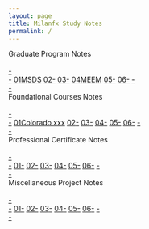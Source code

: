 ```yaml
---
layout: page
title: Milanfx Study Notes
permalink: /
---
```


<div class="block">
  <div class="btn text">
    <div class="btn name">Graduate Program Notes</div><br>
    <div class="block" style="grid-template-columns: 1fr 2fr 2fr 2fr 2fr 2fr 2fr 1fr;">
      <a href="/#/"       class="btn empty">-<br>-</a>
      <a href="/01-MSDS/" class="btn box1"><span class="btn box11">01</span>MSDS</a>
      <a href="/02-MSCS/" class="btn box1"><span class="btn box11">02</span>-</a>
      <a href="/03-MSAI/" class="btn box1"><span class="btn box11">03</span>-</a>
      <a href="/04-MEEM/" class="btn box1"><span class="btn box11">04</span>MEEM</a>
      <a href="/#/"       class="btn box1"><span class="btn box11">05</span>-</a>
      <a href="/#/"       class="btn box1"><span class="btn box11">06</span>-</a>
      <a href="/#/"       class="btn empty">-<br>-</a>
    </div>
  </div>
</div>

<div class="block">
  <div class="btn text">
    <div class="btn name">Foundational Courses Notes</div><br>
    <div class="block" style="grid-template-columns: 1fr 2fr 2fr 2fr 2fr 2fr 2fr 1fr;">
      <a href="/#/"           class="btn empty">-<br>-</a>
      <a href="/06-Colorado/" class="btn box2"><span class="btn box22">01</span>Colorado xxx</a>
      <a href="/#/"           class="btn box2"><span class="btn box22">02</span>-</a>
      <a href="/#/"           class="btn box2"><span class="btn box22">03</span>-</a>
      <a href="/#/"           class="btn box2"><span class="btn box22">04</span>-</a>
      <a href="/#/"           class="btn box2"><span class="btn box22">05</span>-</a>
      <a href="/#/"           class="btn box2"><span class="btn box22">06</span>-</a>
      <a href="/#/"           class="btn empty">-<br>-</a>
    </div>
  </div>
</div>

<div class="block">
  <div class="btn text">
    <div class="btn name">Professional Certificate Notes</div><br>
    <div class="block" style="grid-template-columns: 1fr 2fr 2fr 2fr 2fr 2fr 2fr 1fr;">
      <a href="/#/" class="btn empty">-<br>-</a>
      <a href="/#/" class="btn box1"><span class="btn box11">01</span>-</a>
      <a href="/#/" class="btn box1"><span class="btn box11">02</span>-</a>
      <a href="/#/" class="btn box1"><span class="btn box11">03</span>-</a>
      <a href="/#/" class="btn box1"><span class="btn box11">04</span>-</a>
      <a href="/#/" class="btn box1"><span class="btn box11">05</span>-</a>
      <a href="/#/" class="btn box1"><span class="btn box11">06</span>-</a>
      <a href="/#/" class="btn empty">-<br>-</a>
    </div>
  </div>
</div>

<div class="block">
  <div class="btn text">
    <div class="btn name">Miscellaneous Project Notes</div><br>
    <div class="block" style="grid-template-columns: 1fr 2fr 2fr 2fr 2fr 2fr 2fr 1fr;">
      <a href="/#/" class="btn empty">-<br>-</a>
      <a href="/#/" class="btn box2"><span class="btn box22">01</span>-</a>
      <a href="/#/" class="btn box2"><span class="btn box22">02</span>-</a>
      <a href="/#/" class="btn box2"><span class="btn box22">03</span>-</a>
      <a href="/#/" class="btn box2"><span class="btn box22">04</span>-</a>
      <a href="/#/" class="btn box2"><span class="btn box22">05</span>-</a>
      <a href="/#/" class="btn box2"><span class="btn box22">06</span>-</a>
      <a href="/#/" class="btn empty">-<br>-</a>
    </div>
  </div>
</div>
